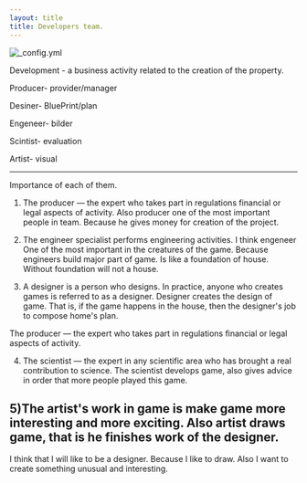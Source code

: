 ```yaml
---
layout: title
title: Developers team.
---
```


![_config.yml](http://1.bp.blogspot.com/-STMO8OWh5iM/VF1TvTzCajI/AAAAAAAAAu4/uU4hGqulVOI/s1600/image.png)

Development - a business activity related to the creation of the property.

Producer- provider/manager

Desiner- BluePrint/plan

Engeneer- bilder

Scintist- evaluation

Artist- visual

---
Importance of each of them.

1) The producer — the expert who takes part in regulations financial or legal aspects of activity. Also producer one of the most important people in team. Because he gives money for creation of the project.

2) The engineer specialist performs engineering activities. I think engeneer One of the most important in the creatures of the game. Because engineers build major part of game. Is like a foundation of house. Without foundation will not a house.

3) A designer is a person who designs. In practice, anyone who creates games is referred to as a designer. Designer creates the design of game. That is, if the game happens in the house, then the designer's job to compose home's plan.

The producer — the expert who takes part in regulations financial or legal aspects of activity.

4) The scientist — the expert in any scientific area who has brought a real contribution to science. The scientist develops game, also gives advice in order that more people played this game.

5)The artist's work in game is make game more interesting and more exciting. Also artist draws game, that is he finishes work of the designer.
---
I think that I will like to be a designer. Because I like to draw. Also I want to create something unusual and interesting.
